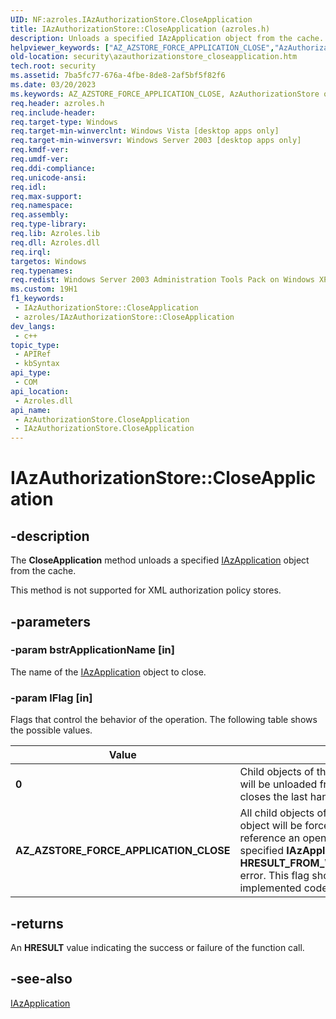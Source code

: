 ```yaml
---
UID: NF:azroles.IAzAuthorizationStore.CloseApplication
title: IAzAuthorizationStore::CloseApplication (azroles.h)
description: Unloads a specified IAzApplication object from the cache.
helpviewer_keywords: ["AZ_AZSTORE_FORCE_APPLICATION_CLOSE","AzAuthorizationStore object [Security]","CloseApplication method","CloseApplication","CloseApplication method [Security]","CloseApplication method [Security]","AzAuthorizationStore object","CloseApplication method [Security]","IAzAuthorizationStore interface","IAzAuthorizationStore interface [Security]","CloseApplication method","IAzAuthorizationStore.CloseApplication","IAzAuthorizationStore::CloseApplication","azroles/IAzAuthorizationStore::CloseApplication","security.azauthorizationstore_closeapplication"]
old-location: security\azauthorizationstore_closeapplication.htm
tech.root: security
ms.assetid: 7ba5fc77-676a-4fbe-8de8-2af5bf5f82f6
ms.date: 03/20/2023
ms.keywords: AZ_AZSTORE_FORCE_APPLICATION_CLOSE, AzAuthorizationStore object [Security],CloseApplication method, CloseApplication, CloseApplication method [Security], CloseApplication method [Security],AzAuthorizationStore object, CloseApplication method [Security],IAzAuthorizationStore interface, IAzAuthorizationStore interface [Security],CloseApplication method, IAzAuthorizationStore.CloseApplication, IAzAuthorizationStore::CloseApplication, azroles/IAzAuthorizationStore::CloseApplication, security.azauthorizationstore_closeapplication
req.header: azroles.h
req.include-header: 
req.target-type: Windows
req.target-min-winverclnt: Windows Vista [desktop apps only]
req.target-min-winversvr: Windows Server 2003 [desktop apps only]
req.kmdf-ver: 
req.umdf-ver: 
req.ddi-compliance: 
req.unicode-ansi: 
req.idl: 
req.max-support: 
req.namespace: 
req.assembly: 
req.type-library: 
req.lib: Azroles.lib
req.dll: Azroles.dll
req.irql: 
targetos: Windows
req.typenames: 
req.redist: Windows Server 2003 Administration Tools Pack on Windows XP
ms.custom: 19H1
f1_keywords:
 - IAzAuthorizationStore::CloseApplication
 - azroles/IAzAuthorizationStore::CloseApplication
dev_langs:
 - c++
topic_type:
 - APIRef
 - kbSyntax
api_type:
 - COM
api_location:
 - Azroles.dll
api_name:
 - AzAuthorizationStore.CloseApplication
 - IAzAuthorizationStore.CloseApplication
---
```


# IAzAuthorizationStore::CloseApplication

## -description

The **CloseApplication** method unloads a specified [IAzApplication](nn-azroles-iazapplication.md) object from the cache.

This method is not supported for XML authorization policy stores.

## -parameters

### -param bstrApplicationName [in]

The name of the [IAzApplication](nn-azroles-iazapplication.md) object to close.

### -param lFlag [in]

Flags that control the behavior of the operation. The following table shows the possible values.

| Value | Meaning |
|--------|--------|
| **0** | Child objects of the specified [IAzApplication](nn-azroles-iazapplication.md) object will be unloaded from the cache only when the user closes the last handle to the **IAzApplication** object. |
| **AZ_AZSTORE_FORCE_APPLICATION_CLOSE** | All child objects of the specified [IAzApplication](nn-azroles-iazapplication.md) object will be forcefully closed. Attempts to reference an open handle to a child object of the specified **IAzApplication** object will result in an **HRESULT_FROM_WIN32(ERROR_INVALID_HANDLE)** error. This flag should be used only if the user has implemented code to gracefully handle the  error. |

## -returns

An **HRESULT** value indicating the success or failure of the function call.

## -see-also

[IAzApplication](nn-azroles-iazapplication.md)
